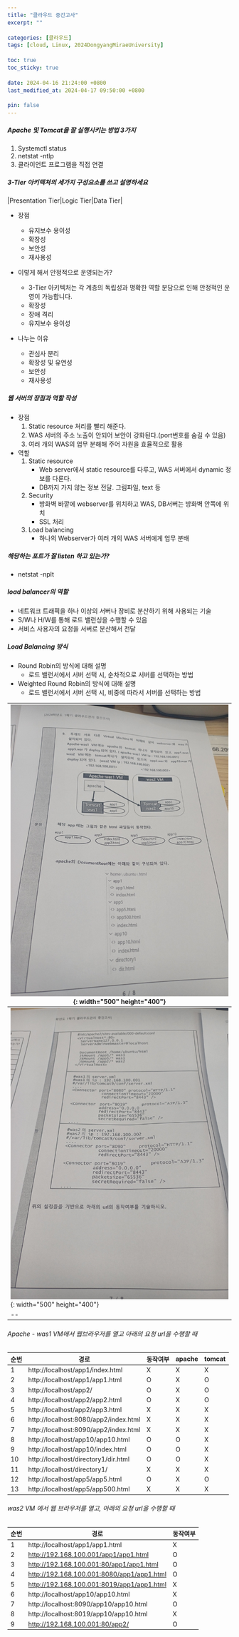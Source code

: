 ```yaml
---
title: "클라우드 중간고사"
excerpt: ""

categories: [클라우드]
tags: [cloud, Linux, 2024DongyangMiraeUniversity]

toc: true
toc_sticky: true

date: 2024-04-16 21:24:00 +0800
last_modified_at: 2024-04-17 09:50:00 +0800

pin: false
---
```


##### Apache 및 Tomcat을 잘 실행시키는 방법 3가지
1. Systemctl status
2. netstat -ntlp
3. 클라이언트 프로그램을 직접 연결

##### 3-Tier 아키텍쳐의 세가지 구성요소를 쓰고 설명하세요
|Presentation Tier|Logic Tier|Data Tier|

- 장점
  - 유지보수 용이성
  - 확장성
  - 보안성
  - 재사용성
    
- 이렇게 해서 안정적으로 운영되는가?
  - 3-Tier 아키텍처는 각 계층의 독립성과 명확한 역할 분담으로 인해 안정적인 운영이 가능합니다.
  - 확장성
  - 장애 격리
  - 유지보수 용이성
    
- 나누는 이유
  - 관심사 분리
  - 확장성 및 유연성
  - 보안성
  - 재사용성

##### 웹 서버의 장점과 역할 작성
- 장점
    1. Static resource 처리를 빨리 해준다.
    2. WAS 서버의 주소 노출이 안되어 보안이 강화된다.(port번호를 숨길 수 있음)
    3. 여러 개의 WAS의 업무 분해해 주어 자원을 효율적으로 활용
- 역할
  1. Static resource
      - Web server에서 static resource를 다루고, WAS 서버에서 dynamic 정보를 다룬다.
      - DB까지 가지 않는 정보 전달. 그림파일, text 등
  2. Security
      - 방화벽 바깥에 webserver를 위치하고 WAS, DB서버는 방화벽 안쪽에 위치
      - SSL 처리
  3. Load balancing
      - 하나의 Webserver가 여러 개의 WAS 서버에게 업무 분배

##### 해당하는 포트가 잘 listen 하고 있는가?
- netstat -nplt

##### load balancer의 역할
- 네트워크 트래픽을 하나 이상의 서버나 장비로 분산하기 위해 사용되는 기술
- S/W나 H/W를 통해 로드 밸런싱을 수행할 수 있음
- 서비스 사용자의 요청을 서버로 분산해서 전달

##### Load Balancing 방식
- Round Robin의 방식에 대해 설명
    - 로드 밸런서에서 서버 선택 시, 순차적으로 서버를 선택하는 방법
- Weighted Round Robin의 방식에 대해 설명
    - 로드 밸런서에서 서버 선택 시, 비중에 따라서 서버를 선택하는 방법

|![클라우드 문제1](../assets/img/kakao/클라우드-중간고사-1.jpg){: width="500" height="400"}
|--|
|![클라우드 문제2](../assets/img/kakao/클라우드-중간고사-2.jpg){: width="500" height="400"}
|--|

###### Apache - was1 VM에서 웹브라우저를 열고 아래의 요청 url을 수행할 때

|순번|경로|동작여부|apache|tomcat|
|--|--|--|--|--|
|1|http://localhost/app1/index.html|X|X|X|
|2|http://localhost/app1/app1.html|O|X|O|
|3|http://localhost/app2/|O|X|O|
|4|http://localhost/app2/app2.html|O|X|O|
|5|http://localhost/app2/app3.html|X|X|X|
|6|http://localhost:8080/app2/index.html|X|X|X|
|7|http://localhost:8090/app2/index.html|X|X|X|
|8|http://localhost/app10/app10.html|O|O|X|
|9|http://localhost/app10/index.html|O|O|X|
|10|http://localhost/directory1/dir.html|O|O|X|
|11|http://localhost/directory1/|X|X|X|
|12|http://localhost/app5/app5.html|O|X|O|
|13|http://localhost/app5/app500.html|X|X|X|

###### was2 VM 에서 웹 브라우저를 열고, 아래의 요청 url을 수행할 때

|순번|경로|동작여부|
|--|--|--|
|1|http://localhost/app1/app1.html|X|
|2|http://192.168.100.001/app1/app1.html|O|
|3|http://192.168.100.001:80/app1/app1.html|O|
|4|http://192.168.100.001:8080/app1/app1.html|O|
|5|http://192.168.100.001:8019/app1/app1.html|X|
|6|http://localhost/app10/app10.html|X|
|7|http://localhost:8090/app10/app10.html|O|
|8|http://localhost:8019/app10/app10.html|X|
|9|http://192.168.100.001:80/app2/|O|

